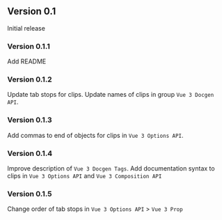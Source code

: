 ## Version 0.1

Initial release

### Version 0.1.1

Add README

### Version 0.1.2

Update tab stops for clips.
Update names of clips in group `Vue 3 Docgen API`.

### Version 0.1.3

Add commas to end of objects for clips in `Vue 3 Options API`.

### Version 0.1.4

Improve description of `Vue 3 Docgen Tags`.
Add documentation syntax to clips in `Vue 3 Options API` and `Vue 3 Composition API`

### Version 0.1.5

Change order of tab stops in `Vue 3 Options API` > `Vue 3 Prop`
